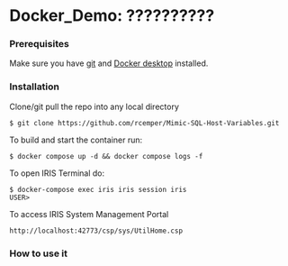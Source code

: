 # Docker_Demo: ??????????
  
### Prerequisites
Make sure you have [git](https://git-scm.com/book/en/v2/Getting-Started-Installing-Git) and [Docker desktop](https://www.docker.com/products/docker-desktop) installed.
### Installation
Clone/git pull the repo into any local directory
```
$ git clone https://github.com/rcemper/Mimic-SQL-Host-Variables.git
```
To build and start the container run:
```
$ docker compose up -d && docker compose logs -f
```
To open IRIS Terminal do:
```
$ docker-compose exec iris iris session iris
USER>
```
To access IRIS System Management Portal
```
http://localhost:42773/csp/sys/UtilHome.csp
```
### How to use it
